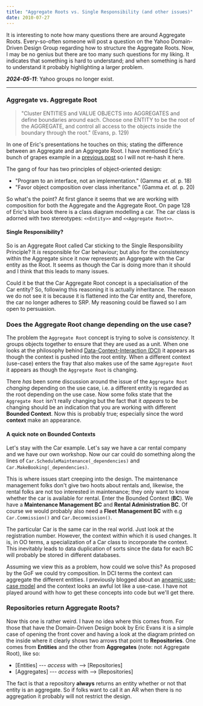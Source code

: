 ```yaml
---
title: "Aggregate Roots vs. Single Responsibility (and other issues)"
date: 2010-07-27
---
```


It is interesting to note how many questions there are around Aggregate Roots. Every-so-often someone will post a question on the Yahoo Domain-Driven Design Group regarding how to structure the Aggregate Roots. Now, I may be no genius but there are too many such questions for my liking. It indicates that something is hard to understand; and when something is hard to understand it probably highlighting a larger problem.

***2024-05-11***: Yahoo groups no longer exist.

---

### Aggregate vs. Aggregate Root

> "Cluster ENTITIES and VALUE OBJECTS into AGGREGATES and define boundaries around each. Choose one ENTITY to be the root of the AGGREGATE, and control all access to the objects inside the boundary through the root." (Evans, p. 129)

In one of Eric's presentations he touches on this; stating the difference between an Aggregate and an Aggregate Root. I have mentioned Eric's bunch of grapes example in a [previous post](2009-11-23-ddd-not-equal-to-ar) so I will not re-hash it here.

The gang of four has two principles of object-oriented design:


- "Program to an interface, not an implementation." (Gamma *et. al.* p. 18)
- "Favor object composition over class inheritance." (Gamma *et. al.* p. 20)

So what's the point? At first glance it seems that we are working with composition for both the Aggregate and the Aggregate Root. On page 128 of Eric's blue book there is a class diagram modelling a car. The car class is adorned with two stereotypes: `<<Entity>>` and `<<Aggregate Root>>`.

#### Single Responsibility?
So is an Aggregate Root called Car sticking to the Single Responsibility Principle? It *is* responsible for Car behaviour; but also for the consistency within the Aggregate since it now represents an Aggregate with the Car entity as the Root. It seems as though the Car is doing more than it should and I think that this leads to many issues.

Could it be that the Car Aggregate Root concept is a specialisation of the Car entity? So, following this reasoning it is actually inheritance. The reason we do not see it is because it is flattened into the Car entity and, therefore, the car no longer adheres to SRP. My reasoning could be flawed so I am open to persuasion.

### Does the Aggregate Root change depending on the use case?

The problem the `Aggregate Root` concept is trying to solve is *consistency*.  It groups objects together to ensure that they are used as a unit.  When one looks at the philosophy behind [Data-Context-Interaction (DCI)](http://www.artima.com/articles/dci_vision.html) it appears as though the context is pushed into the root entity. When a different context (use-case) enters the fray that also makes use of the same `Aggregate Root` it appears as though the `Aggregate Root` is changing.

There *has* been some discussion around the issue of the `Aggregate Root` *changing* depending on the use case, i.e. a different entity is regarded as the root depending on the use case. Now some folks state that the `Aggregate Root` isn't really changing but the fact that it *appears* to be changing should be an indication that you are working with different **Bounded Context**. Now this is probably true; especially since the word **context** make an appearance.

#### A quick note on Bounded Contexts

Let's stay with the Car example. Let's say we have a car rental company and we have our own workshop. Now our car could do something along the lines of `Car.ScheduleMaintenance(_dependencies)` and `Car.MakeBooking(_dependencies)`.

This is where issues start creeping into the design. The maintenance management folks don't give two hoots about rentals and, likewise, the rental folks are not too interested in maintenance; they only want to know whether the car is available for rental. Enter the Bounded Context (**BC**). We have a **Maintenance Management BC** and **Rental Administration BC**. Of course we would probably also need a **Fleet Management BC** with e.g `Car.Commission()` and `Car.Decommission()`.

The particular Car is the same car in the real world. Just look at the registration number. However, the context within which it is used changes. It is, in OO terms, a specialization of a Car class to incorporate the context. This inevitably leads to data duplication of sorts since the data for each BC will probably be stored in different databases.

Assuming we view this as a problem, how could we solve this? As proposed by the GoF we could try composition. In DCI terms the context can aggregate the different entities. I previously blogged about an [aneamic use-case model](2009-11-23-ddd-not-equal-to-ar#aneamic-use-case-model) and the context looks an awful lot like a use-case. I have not played around with how to get these concepts into code but we'll get there.

### Repositories return Aggregate Roots?

Now this one is rather weird. I have no idea where this comes from. For those that have the Domain-Driven Design book by Eric Evans it is a simple case of opening the front cover and having a look at the diagram printed on the inside where it clearly shows two arrows that point to **Repositories**. One comes from **Entities** and the other from **Aggregates** (note: not Aggregate Root), like so:

- [Entities] --- *access* with --> [Repositories]
- [Aggregates] --- *access* with --> [Repositories]

The fact is that a repository **always** returns an entity whether or not that entity is an aggregate. So if folks want to call it an AR when there is no aggregation it probably will not restrict the design.
